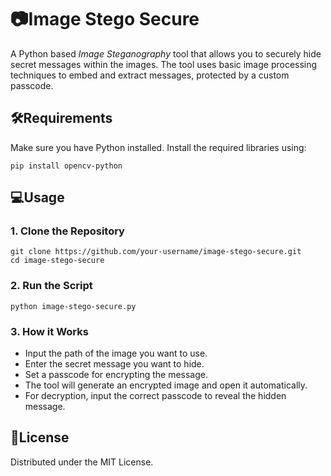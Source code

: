 # 📷Image Stego Secure 

A Python based *Image Steganography* tool that allows you to securely hide secret messages within the images. The tool uses basic image processing techniques to embed and extract messages, protected by a custom passcode.

## 🛠️Requirements

Make sure you have Python installed. Install the required libraries using:

```
pip install opencv-python
```

## 💻Usage

### 1. Clone the Repository

```
git clone https://github.com/your-username/image-stego-secure.git
cd image-stego-secure
```

### 2. Run the Script

```
python image-stego-secure.py
```

### 3. How it Works

- Input the path of the image you want to use.
- Enter the secret message you want to hide.
- Set a passcode for encrypting the message.
- The tool will generate an encrypted image and open it automatically.
- For decryption, input the correct passcode to reveal the hidden message.

## 📝License

Distributed under the MIT License.
